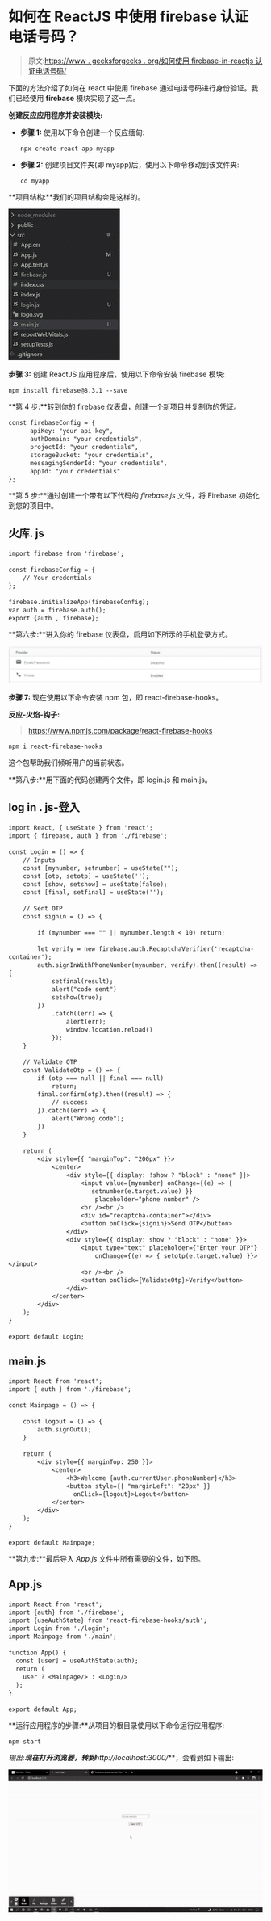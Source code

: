 # 如何在 ReactJS 中使用 firebase 认证电话号码？

> 原文:[https://www . geeksforgeeks . org/如何使用 firebase-in-reactjs 认证电话号码/](https://www.geeksforgeeks.org/how-to-authenticate-phone-number-using-firebase-in-reactjs/)

下面的方法介绍了如何在 react 中使用 firebase 通过电话号码进行身份验证。我们已经使用 **firebase** 模块实现了这一点。

**创建反应应用程序并安装模块:**

*   **步骤 1:** 使用以下命令创建一个反应缅甸:

    ```
    npx create-react-app myapp
    ```

*   **步骤 2:** 创建项目文件夹(即 myapp)后，使用以下命令移动到该文件夹:

    ```
    cd myapp
    ```

**项目结构:**我们的项目结构会是这样的。

![](img/a32501a4fd59184e1c06750030ff37c4.png)

**步骤 3:** 创建 ReactJS 应用程序后，使用以下命令安装 firebase 模块:

```
npm install firebase@8.3.1 --save
```

**第 4 步:**转到你的 firebase 仪表盘，创建一个新项目并复制你的凭证。

```
const firebaseConfig = {
      apiKey: "your api key",
      authDomain: "your credentials",
      projectId: "your credentials",
      storageBucket: "your credentials",
      messagingSenderId: "your credentials",
      appId: "your credentials"
};
```

**第 5 步:**通过创建一个带有以下代码的 *firebase.js* 文件，将 Firebase 初始化到您的项目中。

## 火库. js

```
import firebase from 'firebase';

const firebaseConfig = {
    // Your credentials
};

firebase.initializeApp(firebaseConfig);
var auth = firebase.auth();
export {auth , firebase};
```

**第六步:**进入你的 firebase 仪表盘，启用如下所示的手机登录方式。

![](img/dc9f17f161be19f47d76cbe7e9ac9ec9.png)

**步骤 7:** 现在使用以下命令安装 npm 包，即 react-firebase-hooks。

**反应-火焰-钩子:**

> https://www.npmjs.com/package/react-firebase-hooks

```
npm i react-firebase-hooks
```

这个包帮助我们倾听用户的当前状态。

**第八步:**用下面的代码创建两个文件，即 login.js 和 main.js。

## log in . js-登入

```
import React, { useState } from 'react';
import { firebase, auth } from './firebase';

const Login = () => {
    // Inputs
    const [mynumber, setnumber] = useState("");
    const [otp, setotp] = useState('');
    const [show, setshow] = useState(false);
    const [final, setfinal] = useState('');

    // Sent OTP
    const signin = () => {

        if (mynumber === "" || mynumber.length < 10) return;

        let verify = new firebase.auth.RecaptchaVerifier('recaptcha-container');
        auth.signInWithPhoneNumber(mynumber, verify).then((result) => {
            setfinal(result);
            alert("code sent")
            setshow(true);
        })
            .catch((err) => {
                alert(err);
                window.location.reload()
            });
    }

    // Validate OTP
    const ValidateOtp = () => {
        if (otp === null || final === null)
            return;
        final.confirm(otp).then((result) => {
            // success
        }).catch((err) => {
            alert("Wrong code");
        })
    }

    return (
        <div style={{ "marginTop": "200px" }}>
            <center>
                <div style={{ display: !show ? "block" : "none" }}>
                    <input value={mynumber} onChange={(e) => { 
                       setnumber(e.target.value) }}
                        placeholder="phone number" />
                    <br /><br />
                    <div id="recaptcha-container"></div>
                    <button onClick={signin}>Send OTP</button>
                </div>
                <div style={{ display: show ? "block" : "none" }}>
                    <input type="text" placeholder={"Enter your OTP"}
                        onChange={(e) => { setotp(e.target.value) }}></input>
                    <br /><br />
                    <button onClick={ValidateOtp}>Verify</button>
                </div>
            </center>
        </div>
    );
}

export default Login;
```

## main.js

```
import React from 'react';
import { auth } from './firebase';

const Mainpage = () => {

    const logout = () => {
        auth.signOut();
    }

    return (
        <div style={{ marginTop: 250 }}>
            <center>
                <h3>Welcome {auth.currentUser.phoneNumber}</h3>
                <button style={{ "marginLeft": "20px" }} 
                  onClick={logout}>Logout</button>
            </center>
        </div>
    );
}

export default Mainpage;
```

**第九步:**最后导入 *App.js* 文件中所有需要的文件，如下图。

## App.js

```
import React from 'react';
import {auth} from './firebase';
import {useAuthState} from 'react-firebase-hooks/auth';
import Login from './login';
import Mainpage from './main';

function App() {
  const [user] = useAuthState(auth);
  return (
    user ? <Mainpage/> : <Login/>
  );
}

export default App;
```

**运行应用程序的步骤:**从项目的根目录使用以下命令运行应用程序:

```
npm start
```

**输出:**现在打开浏览器，转到***http://localhost:3000/***，会看到如下输出:

![](img/2a24accc2820398368087f26a0fca4a1.png)